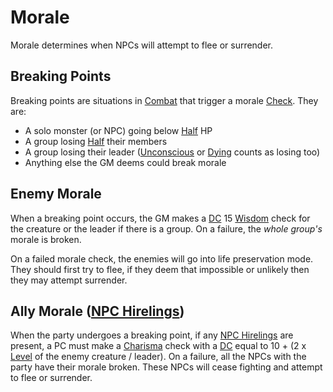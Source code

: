 # Morale

Morale determines when NPCs will attempt to flee or surrender.

## Breaking Points

Breaking points are situations in [Combat](../Combat/Combat.md) that trigger a morale [Check](../Core%20Procedures/Check.md). They are:

- A solo monster (or NPC) going below [Half](../Core%20Procedures/Half.md) HP
- A group losing [Half](../Core%20Procedures/Half.md) their members
- A group losing their leader ([Unconscious](../Conditions/Unconscious.md) or [Dying](../Conditions/Dying.md) counts as losing too)
- Anything else the GM deems could break morale

## Enemy Morale

When a breaking point occurs, the GM makes a [DC](../Core%20Procedures/DC.md) 15 [Wisdom](../../Player%20Characters/The%20Ability%20Scores/Wisdom.md) check for the creature or the leader if there is a group. On a failure, the *whole group's* morale is broken.

On a failed morale check, the enemies will go into life preservation mode. They should first try to flee, if they deem that impossible or unlikely then they may attempt surrender.

## Ally Morale ([NPC Hirelings](Stronghold%20Rules/NPC%20Hirelings.md))

When the party undergoes a breaking point, if any [NPC Hirelings](Stronghold%20Rules/NPC%20Hirelings.md) are present, a PC must make a [Charisma](../../Player%20Characters/The%20Ability%20Scores/Charisma.md) check with a [DC](../Core%20Procedures/DC.md) equal to 10 + (2 x [Level](../../Player%20Characters/Derived%20Statistics/Level.md) of the enemy creature / leader). On a failure, all the NPCs with the party have their morale broken. These NPCs will cease fighting and attempt to flee or surrender.
